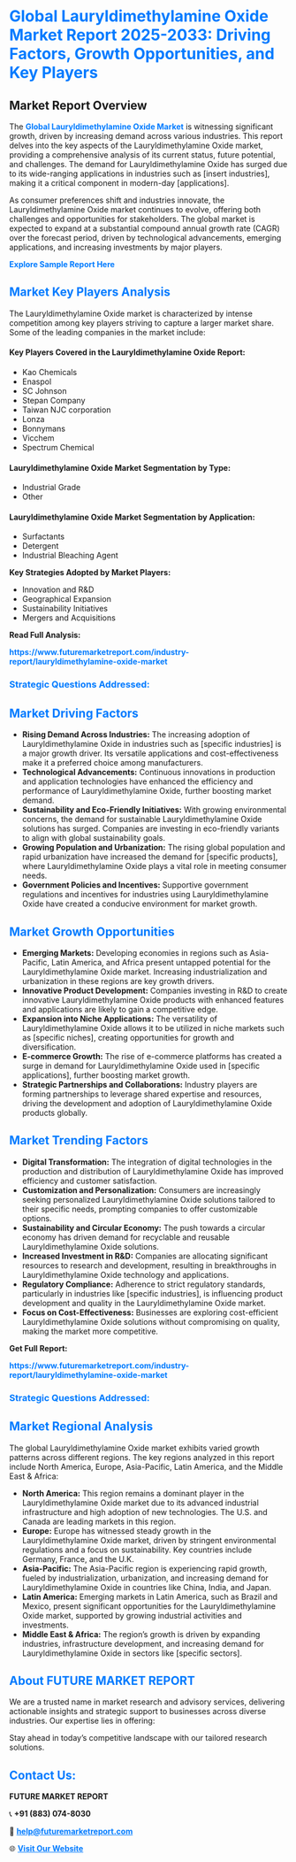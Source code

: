 <h1 style="color: #007BFF;">Global Lauryldimethylamine Oxide Market Report 2025-2033: Driving Factors, Growth Opportunities, and Key Players</h1>

<section id="overview">
<h2>Market Report Overview</h2>
<p>The <a href="https://www.futuremarketreport.com/industry-report/lauryldimethylamine-oxide-market" style="color: #007BFF; text-decoration: none;"><strong>Global Lauryldimethylamine Oxide Market</strong></a> is witnessing significant growth, driven by increasing demand across various industries. This report delves into the key aspects of the Lauryldimethylamine Oxide market, providing a comprehensive analysis of its current status, future potential, and challenges. The demand for Lauryldimethylamine Oxide has surged due to its wide-ranging applications in industries such as [insert industries], making it a critical component in modern-day [applications].</p>
<p>As consumer preferences shift and industries innovate, the Lauryldimethylamine Oxide market continues to evolve, offering both challenges and opportunities for stakeholders. The global market is expected to expand at a substantial compound annual growth rate (CAGR) over the forecast period, driven by technological advancements, emerging applications, and increasing investments by major players.</p>
</section>

<section id="overview">
<p><a href="https://www.futuremarketreport.com/request-sample/reportId=33823" style="color: #007BFF; text-decoration: none;"><strong>Explore Sample Report Here</strong></a></p>
</section>

<section id="key-players">
<h2 style="color: #007BFF;">Market Key Players Analysis</h2>
<p>The Lauryldimethylamine Oxide market is characterized by intense competition among key players striving to capture a larger market share. Some of the leading companies in the market include:</p>
<h4>Key Players Covered in the Lauryldimethylamine Oxide Report:</h4>
<ul><li>Kao Chemicals</li><li>Enaspol</li><li>SC Johnson</li><li>Stepan Company</li><li>Taiwan NJC corporation</li><li>Lonza</li><li>Bonnymans</li><li>Vicchem</li><li>Spectrum Chemical</li></ul>
<h4>Lauryldimethylamine Oxide Market Segmentation by Type:</h4>
<ul><li>Industrial Grade</li><li>Other</li></ul>

<h4>Lauryldimethylamine Oxide Market Segmentation by Application:</h4>
<ul><li>Surfactants</li><li>Detergent</li><li>Industrial Bleaching Agent</li></ul>
<p><strong>Key Strategies Adopted by Market Players:</strong></p>
<ul>
<li>Innovation and R&D</li>
<li>Geographical Expansion</li>
<li>Sustainability Initiatives</li>
<li>Mergers and Acquisitions</li>
</ul>
</section>

<section>
<p><strong>Read Full Analysis: </strong></p><a href="https://www.futuremarketreport.com/industry-report/lauryldimethylamine-oxide-market" style="color: #007BFF; text-decoration: none;"><strong>https://www.futuremarketreport.com/industry-report/lauryldimethylamine-oxide-market</strong></a>
<h3 style="color: #007BFF;">Strategic Questions Addressed:</h3>
</section>

<section id="driving-factors">
<h2 style="color: #007BFF;">Market Driving Factors</h2>
<ul>
<li><strong>Rising Demand Across Industries:</strong> The increasing adoption of Lauryldimethylamine Oxide in industries such as [specific industries] is a major growth driver. Its versatile applications and cost-effectiveness make it a preferred choice among manufacturers.</li>
<li><strong>Technological Advancements:</strong> Continuous innovations in production and application technologies have enhanced the efficiency and performance of Lauryldimethylamine Oxide, further boosting market demand.</li>
<li><strong>Sustainability and Eco-Friendly Initiatives:</strong> With growing environmental concerns, the demand for sustainable Lauryldimethylamine Oxide solutions has surged. Companies are investing in eco-friendly variants to align with global sustainability goals.</li>
<li><strong>Growing Population and Urbanization:</strong> The rising global population and rapid urbanization have increased the demand for [specific products], where Lauryldimethylamine Oxide plays a vital role in meeting consumer needs.</li>
<li><strong>Government Policies and Incentives:</strong> Supportive government regulations and incentives for industries using Lauryldimethylamine Oxide have created a conducive environment for market growth.</li>
</ul>
</section>

<section id="growth-opportunities">
<h2 style="color: #007BFF;">Market Growth Opportunities</h2>
<ul>
<li><strong>Emerging Markets:</strong> Developing economies in regions such as Asia-Pacific, Latin America, and Africa present untapped potential for the Lauryldimethylamine Oxide market. Increasing industrialization and urbanization in these regions are key growth drivers.</li>
<li><strong>Innovative Product Development:</strong> Companies investing in R&D to create innovative Lauryldimethylamine Oxide products with enhanced features and applications are likely to gain a competitive edge.</li>
<li><strong>Expansion into Niche Applications:</strong> The versatility of Lauryldimethylamine Oxide allows it to be utilized in niche markets such as [specific niches], creating opportunities for growth and diversification.</li>
<li><strong>E-commerce Growth:</strong> The rise of e-commerce platforms has created a surge in demand for Lauryldimethylamine Oxide used in [specific applications], further boosting market growth.</li>
<li><strong>Strategic Partnerships and Collaborations:</strong> Industry players are forming partnerships to leverage shared expertise and resources, driving the development and adoption of Lauryldimethylamine Oxide products globally.</li>
</ul>
</section>

<section id="trending-factors">
<h2 style="color: #007BFF;">Market Trending Factors</h2>
<ul>
<li><strong>Digital Transformation:</strong> The integration of digital technologies in the production and distribution of Lauryldimethylamine Oxide has improved efficiency and customer satisfaction.</li>
<li><strong>Customization and Personalization:</strong> Consumers are increasingly seeking personalized Lauryldimethylamine Oxide solutions tailored to their specific needs, prompting companies to offer customizable options.</li>
<li><strong>Sustainability and Circular Economy:</strong> The push towards a circular economy has driven demand for recyclable and reusable Lauryldimethylamine Oxide solutions.</li>
<li><strong>Increased Investment in R&D:</strong> Companies are allocating significant resources to research and development, resulting in breakthroughs in Lauryldimethylamine Oxide technology and applications.</li>
<li><strong>Regulatory Compliance:</strong> Adherence to strict regulatory standards, particularly in industries like [specific industries], is influencing product development and quality in the Lauryldimethylamine Oxide market.</li>
<li><strong>Focus on Cost-Effectiveness:</strong> Businesses are exploring cost-efficient Lauryldimethylamine Oxide solutions without compromising on quality, making the market more competitive.</li>
</ul>
</section>

<section>
<p><strong>Get Full Report: </strong></p><a href="https://www.futuremarketreport.com/industry-report/lauryldimethylamine-oxide-market" style="color: #007BFF; text-decoration: none;"><strong>https://www.futuremarketreport.com/industry-report/lauryldimethylamine-oxide-market</strong></a>
<h3 style="color: #007BFF;">Strategic Questions Addressed:</h3>
</section>


<section id="regional-analysis">
<h2 style="color: #007BFF;">Market Regional Analysis</h2>
<p>The global Lauryldimethylamine Oxide market exhibits varied growth patterns across different regions. The key regions analyzed in this report include North America, Europe, Asia-Pacific, Latin America, and the Middle East & Africa:</p>
<ul>
<li><strong>North America:</strong> This region remains a dominant player in the Lauryldimethylamine Oxide market due to its advanced industrial infrastructure and high adoption of new technologies. The U.S. and Canada are leading markets in this region.</li>
<li><strong>Europe:</strong> Europe has witnessed steady growth in the Lauryldimethylamine Oxide market, driven by stringent environmental regulations and a focus on sustainability. Key countries include Germany, France, and the U.K.</li>
<li><strong>Asia-Pacific:</strong> The Asia-Pacific region is experiencing rapid growth, fueled by industrialization, urbanization, and increasing demand for Lauryldimethylamine Oxide in countries like China, India, and Japan.</li>
<li><strong>Latin America:</strong> Emerging markets in Latin America, such as Brazil and Mexico, present significant opportunities for the Lauryldimethylamine Oxide market, supported by growing industrial activities and investments.</li>
<li><strong>Middle East & Africa:</strong> The region’s growth is driven by expanding industries, infrastructure development, and increasing demand for Lauryldimethylamine Oxide in sectors like [specific sectors].</li>
</ul>
</section>

<footer>
<h2 style="color: #007BFF;">About FUTURE MARKET REPORT</h2>
<p>We are a trusted name in market research and advisory services, delivering actionable insights and strategic support to businesses across diverse industries. Our expertise lies in offering:</p>

<p>Stay ahead in today’s competitive landscape with our tailored research solutions.</p>

<h2 style="color: #007BFF;">Contact Us:</h2>
<p><strong>FUTURE MARKET REPORT</strong></p>
<p>📞 <strong>+91 (883) 074-8030</strong></p>
<p>📧 <strong><a href="mailto:help@futuremarketreport.com" style="color: #007BFF;">help@futuremarketreport.com</a></strong></p>
<p>🌐 <strong><a href="https://www.futuremarketreport.com/" style="color: #007BFF;">Visit Our Website</a></strong></p>
</footer>